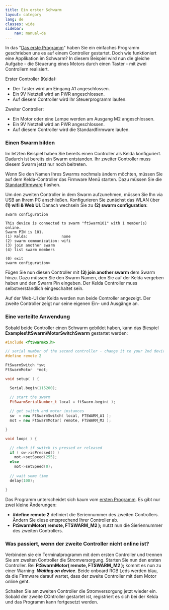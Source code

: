 ```yaml
---
title: Ein erster Schwarm
layout: category
lang: de
classes: wide
sidebar:
    nav: manual-de
---
```


In das "[Das erste Programm](../MotorSwitch)" haben Sie ein einfaches Programm geschrieben uns es auf einem Controller gestartet. Doch wie funktioniert eine Applikation im Schwarm? In diesem Beispiel wird nun die gleiche Aufgabe - die Steuerung eines Motors durch einen Taster - mit zwei Controllern realisiert. 

Erster Controller (Kelda):
- Der Taster wird am Eingang A1 angeschlossen.
- Ein 9V Netzteil wird an PWR angeschlossen.
- Auf diesem Controller wird Ihr Steuerprogramm laufen.

Zweiter Controller:
- Ein Motor oder eine Lampe werden am Ausgang M2 angeschlossen.
- Ein 9V Netzteil wird an PWR angeschlossen.
- Auf diesem Controller wird die Standardfirmware laufen.

### Einen Swarm bilden

Im letzten Beispiel haben Sie bereits einen Controller als Kelda konfiguriert. Dadurch ist bereits ein Swarm entstanden. Ihr zweiter Controller muss diesem Swarm jetzt nur noch beitreten.    

Wenn Sie den Namen Ihres Swarms nochmals ändern möchten, müssen Sie auf dem Kelda-Controller das Firmware Menü starten. Dazu müssen Sie die [Standardfirmware](../firmware) flashen.

Um den zweiten Controller in dem Swarm aufzunehmen, müssen Sie Ihn via USB an Ihrem PC anschließen. Konfigurieren Sie zunächst das WLAN über **(1) wifi & Web UI**. Danach wechseln Sie zu **(2) swarm configuration**:

```
swarm configuration

This device is connected to swarm "ftSwarm101" with 1 member(s) online.
Swarm PIN is 101.
(1) Kelda:               none
(2) swarm communication: wifi
(3) join another swarm
(4) list swarm members

(0) exit
swarm configuration>
```

Fügen Sie nun diesen Controller mit **(3) join another swarm** dem Swarm hinzu. Dazu müssen Sie den Swarm Namen, den Sie auf der Kelda vergeben haben und den Swarm Pin eingeben. Der Kelda Controller muss selbstverständlich eingeschaltet sein. 

Auf der Web-UI der Kelda werden nun beide Controller angezeigt. Der zweite Controller zeigt nur seine eigenen Ein- und Ausgänge an. 

### Eine verteilte Anwendung

Sobald beide Controller einen Schwarm gebildet haben, kann das Biespiel **Examples\ftSwarm\MotorSwitchSwarm** gestartet werden:

```cpp
#include <ftSwarmRS.h>

// serial number of the second controller - change it to your 2nd device serial number
#define remote 2

FtSwarmSwitch *sw;
FtSwarmMotor  *mot;

void setup( ) {

  Serial.begin(115200);

  // start the swarm
  FtSwarmSerialNumber_t local = ftSwarm.begin( );
	
  // get switch and motor instances
  sw  = new FtSwarmSwitch( local, FTSWARM_A1 );
  mot = new FtSwarmMotor( remote, FTSWARM_M2 );

}

void loop( ) {

  // check if switch is pressed or released
  if ( sw->isPressed() )
    mot->setSpeed(255);
  else
    mot->setSpeed(0);
	
  // wait some time
  delay(100);

}
```

Das Programm unterscheidet sich kaum vom [ersten Programm](../MotorSwitch). Es gibt nur zwei kleine Änderungen:

- **#define remote 2** definiert die Seriennummer des zweiten Controllers. Ändern Sie diese entsprechend Ihrer Controller ab.
- **FtSwarmMotor( remote, FTSWARM_M2 );** nutzt nun die Sieriennummer des zweiten Controllers. 

### Was passiert, wenn der zweite Controller nicht online ist?

Verbinden sie ein Terminalprogramm mit dem ersten Controller und trennen Sie am zweiten Controller die Stromversorgung. Starten Sie nun den ersten Controller. Bei **FtSwarmMotor( remote, FTSWARM_M2 );** kommt es nun zu einer Warning: ***Waiting on device***. Beide onboard RGB Leds werden blau, da die Firmware darauf wartet, dass der zweite Controller mit dem Motor online geht.

Schalten Sie am zweiten Controller die Stromversorgung jetzt wieder ein. Sobald der zweite COntroller gestartet ist, registriert es sich bei der Kelda und das Programm kann fortgesetzt werden.
